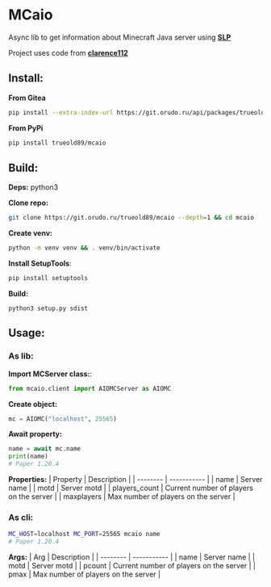 # MCaio

Asynс lib to get information about Minecraft Java server using **[SLP](https://wiki.vg/Server_List_Ping)**

Project uses code from **[clarence112](https://gist.github.com/clarence112/9a3e971283d7f4052a0c33f11de9b7c5)**

## Install:

**From Gitea**
```bash
pip install --extra-index-url https://git.orudo.ru/api/packages/trueold89/pypi/simple/ mcaio
```

**From PyPi**
```bash
pip install trueold89/mcaio
```

## Build:

**Deps:** python3

**Clone repo:**
```bash
git clone https://git.orudo.ru/trueold89/mcaio --depth=1 && cd mcaio
```

**Create venv:**
```bash
python -m venv venv && . venv/bin/activate
```

**Install SetupTools**:
```bash
pip install setuptools
```

**Build:**
```
python3 setup.py sdist
```

## Usage:

### As lib:

**Import MCServer class:**:
```python
from mcaio.client import AIOMCServer as AIOMC
```

**Create object:**
```python
mc = AIOMC("localhost", 25565)
```

**Await property:**
```python
name = await mc.name
print(name)
# Paper 1.20.4
```

**Properties:**
| Property | Description |
| -------- | ----------- |
| name | Server name |
| motd | Server motd |
| players_count | Current number of players on the server |
| maxplayers | Max number of players on the server |


### As cli:

```bash
MC_HOST=localhost MC_PORT=25565 mcaio name
# Paper 1.20.4
```
**Args:**
| Arg | Description |
| -------- | ----------- |
| name | Server name |
| motd | Server motd |
| pcount | Current number of players on the server |
| pmax | Max number of players on the server |
